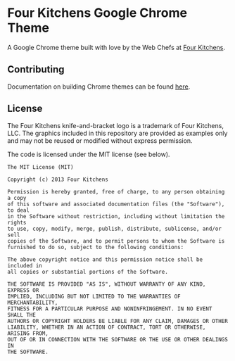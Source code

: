 # Four Kitchens Google Chrome Theme

A Google Chrome theme built with love by the Web Chefs at [Four Kitchens](http://fourkitchens.com).

## Contributing

Documentation on building Chrome themes can be found [here](http://developer.chrome.com/extensions/themes.html).

## License

The Four Kitchens knife-and-bracket logo is a trademark of Four Kitchens, LLC.
The graphics included in this repository are provided as examples only and may
not be reused or modified without express permission.

The code is licensed under the MIT license (see below).

```
The MIT License (MIT)

Copyright (c) 2013 Four Kitchens

Permission is hereby granted, free of charge, to any person obtaining a copy
of this software and associated documentation files (the "Software"), to deal
in the Software without restriction, including without limitation the rights
to use, copy, modify, merge, publish, distribute, sublicense, and/or sell
copies of the Software, and to permit persons to whom the Software is
furnished to do so, subject to the following conditions:

The above copyright notice and this permission notice shall be included in
all copies or substantial portions of the Software.

THE SOFTWARE IS PROVIDED "AS IS", WITHOUT WARRANTY OF ANY KIND, EXPRESS OR
IMPLIED, INCLUDING BUT NOT LIMITED TO THE WARRANTIES OF MERCHANTABILITY,
FITNESS FOR A PARTICULAR PURPOSE AND NONINFRINGEMENT. IN NO EVENT SHALL THE
AUTHORS OR COPYRIGHT HOLDERS BE LIABLE FOR ANY CLAIM, DAMAGES OR OTHER
LIABILITY, WHETHER IN AN ACTION OF CONTRACT, TORT OR OTHERWISE, ARISING FROM,
OUT OF OR IN CONNECTION WITH THE SOFTWARE OR THE USE OR OTHER DEALINGS IN
THE SOFTWARE.
```
